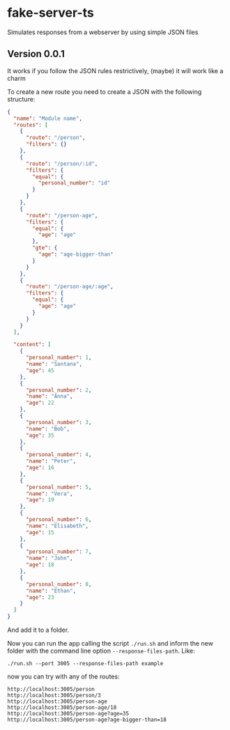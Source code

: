 # fake-server-ts
Simulates responses from a webserver by using simple JSON files

  ## Version 0.0.1

It works if you follow the JSON rules restrictively, (maybe) it will work like a charm

To create a new route you need to create a JSON with the following structure:
```json
{
  "name": "Module name",
  "routes": [
    {
      "route": "/person",
      "filters": {}
    },
    {
      "route": "/person/:id",
      "filters": {
        "equal": {
          "personal_number": "id"
        }
      }
    },
    {
      "route": "/person-age",
      "filters": {
        "equal": {
          "age": "age"
        },
        "gte": {
          "age": "age-bigger-than"
        }
      }
    },
    {
      "route": "/person-age/:age",
      "filters": {
        "equal": {
          "age": "age"
        }
      }
    }
  ],

  "content": [
    {
      "personal_number": 1,
      "name": "Santana",
      "age": 45
    },
    {
      "personal_number": 2,
      "name": "Anna",
      "age": 22
    },
    {
      "personal_number": 3,
      "name": "Bob",
      "age": 35
    },
    {
      "personal_number": 4,
      "name": "Peter",
      "age": 16
    },
    {
      "personal_number": 5,
      "name": "Vera",
      "age": 19
    },
    {
      "personal_number": 6,
      "name": "Elisabeth",
      "age": 15
    },
    {
      "personal_number": 7,
      "name": "John",
      "age": 18
    },
    {
      "personal_number": 8,
      "name": "Ethan",
      "age": 23
    }
  ]
}

```
And add it to a folder.

Now you can run the app calling the script `./run.sh` and inform the new folder with the command line option `--response-files-path`. Like:
```
./run.sh --port 3005 --response-files-path example
```

now you can try with any of the routes:
```
http://localhost:3005/person
http://localhost:3005/person/3
http://localhost:3005/person-age
http://localhost:3005/person-age/18
http://localhost:3005/person-age?age=35
http://localhost:3005/person-age?age-bigger-than=18
```
